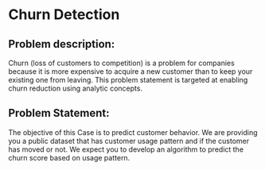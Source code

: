 # Churn Detection
## Problem description:
Churn (loss of customers to competition) is a problem for companies because it is more expensive to acquire a new customer than to keep your existing one from leaving. This problem statement is targeted at enabling churn reduction using analytic concepts. 

## Problem Statement: 
The objective of this Case is to predict customer behavior. We are providing you a public dataset that has customer usage pattern and if the customer has moved or not. We expect you to develop an algorithm to predict the churn score based on usage pattern.
